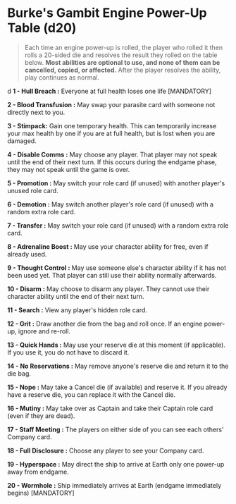 # **Burke's Gambit Engine Power-Up Table (d20)**

> Each time an engine power-up is rolled, the player who rolled it then rolls a
> 20-sided die and resolves the result they rolled on the table below. **Most
> abilities are optional to use, and none of them can be cancelled, copied, or
> affected.** After the player resolves the ability, play continues as normal.

d
**1 - Hull Breach :** Everyone at full health loses one life [MANDATORY]

**2 - Blood Transfusion :** May swap your parasite card with someone not directly next to you.

**3 - Stimpack:** Gain one temporary health. This can temporarily increase your max health by one if you are at full health, but is lost when you are damaged.

**4 - Disable Comms :** May choose any player. That player may not speak until the end of their next turn. If this occurs during the endgame phase, they may not speak until the game is over.

**5 - Promotion :** May switch your role card (if unused) with another player&#39;s unused role card.

**6 - Demotion :** May switch another player&#39;s role card (if unused) with a random extra role card.

**7 - Transfer :** May switch your role card (if unused) with a random extra role card.

**8 - Adrenaline Boost :** May use your character ability for free, even if already used.

**9 - Thought Control :** May use someone else&#39;s character ability if it has not been used yet. That player can still use their ability normally afterwards.

**10 - Disarm :** May choose to disarm any player. They cannot use their character ability until the end of their next turn.

**11 - Search :** View any player&#39;s hidden role card.

**12 - Grit :** Draw another die from the bag and roll once. If an engine power-up, ignore and re-roll.

**13 - Quick Hands :** May use your reserve die at this moment (if applicable). If you use it, you do not have to discard it.

**14 - No Reservations :** May remove anyone&#39;s reserve die and return it to the die bag.

**15 - Nope :** May take a Cancel die (if available) and reserve it. If you already have a reserve die, you can replace it with the Cancel die.

**16 - Mutiny :** May take over as Captain and take their Captain role card (even if they are dead).

**17 - Staff Meeting :** The players on either side of you can see each others&#39; Company card.

**18 - Full Disclosure :** Choose any player to see your Company card.

**19 - Hyperspace :** May direct the ship to arrive at Earth only one power-up away from endgame.

**20 - Wormhole :** Ship immediately arrives at Earth (endgame immediately begins) [MANDATORY]
